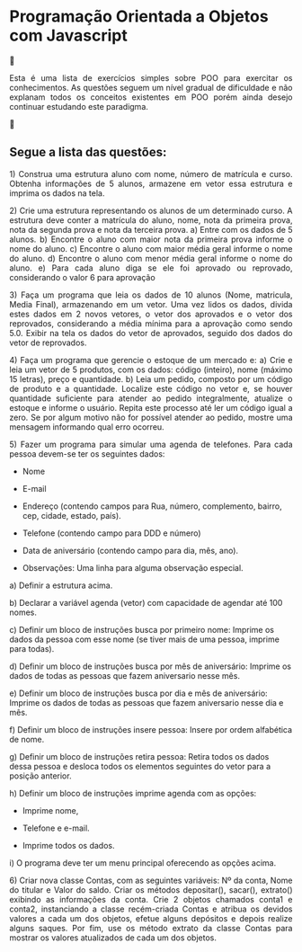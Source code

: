 <h1> Programação Orientada a Objetos com Javascript </h1>

📌 <p align="justify">Esta é uma lista de exercícios simples sobre POO para exercitar os conhecimentos. As questões seguem um nível gradual de dificuldade e não explanam todos os conceitos existentes em POO porém ainda desejo continuar estudando este paradigma. </p>

📜 
## Segue a lista das questões:

<p align="justify">
1) Construa uma estrutura aluno com nome, número de matrícula e curso. 
 Obtenha informações de 5 alunos, armazene em vetor essa estrutura e
 imprima os dados na tela.</p>

<p align="justify">
2) Crie uma estrutura representando os alunos de um determinado curso. A estrutura
 deve conter a matrícula do aluno, nome, nota da primeira prova, nota da segunda
 prova e nota da terceira prova.
 a) Entre com os dados de 5 alunos.
 b) Encontre o aluno com maior nota da primeira prova informe o nome do aluno.
 c) Encontre o aluno com maior média geral informe o nome do aluno.
 d) Encontre o aluno com menor média geral informe o nome do aluno.
 e) Para cada aluno diga se ele foi aprovado ou reprovado, considerando o valor 6 para
 aprovação
</p>
<p align="justify">
 3) Faça um programa que leia os dados de 10 alunos (Nome, matricula, Media Final),
 armazenando em um vetor. Uma vez lidos os dados, divida estes dados em 2 novos
 vetores, o vetor dos aprovados e o vetor dos reprovados, considerando a média
 mínima para a aprovação como sendo 5.0. Exibir na tela os dados do vetor de
 aprovados, seguido dos dados do vetor de reprovados.
</p>
<p align="justify">
4) Faça um programa que gerencie o estoque de um mercado e:
  a) Crie e leia um vetor de 5 produtos, com os dados: código (inteiro), nome (máximo
 15 letras), preço e quantidade.
  b) Leia um pedido, composto por um código de produto e a quantidade. Localize este
 código no vetor e, se houver quantidade suficiente para atender ao pedido
 integralmente, atualize o estoque e informe o usuário. Repita este processo até ler um
 código igual a zero.
  Se por algum motivo não for possível atender ao pedido, mostre uma mensagem
 informando qual erro ocorreu.

</p>
<p align="justify">
 5) Fazer um programa para simular uma agenda de telefones. Para cada pessoa devem-se
 ter os seguintes dados:

 - Nome

 - E-mail

 - Endereço (contendo campos para Rua, número, complemento, bairro, cep,
 cidade, estado, país).

 - Telefone (contendo campo para DDD e número)

 - Data de aniversário (contendo campo para dia, mês, ano).

 - Observações: Uma linha para alguma observação especial.

 a) Definir a estrutura acima.

 b) Declarar a variável agenda (vetor) com capacidade de agendar até 100 nomes.

 c) Definir um bloco de instruções busca por primeiro nome: Imprime os dados
 da pessoa com esse nome (se tiver mais de uma pessoa, imprime para todas).

 d) Definir um bloco de instruções busca por mês de aniversário: Imprime os
 dados de todas as pessoas que fazem aniversario nesse mês.

 e) Definir um bloco de instruções busca por dia e mês de aniversário: Imprime
 os dados de todas as pessoas que fazem aniversario nesse dia e mês.

 f) Definir um bloco de instruções insere pessoa: Insere por ordem alfabética de
 nome.

 g) Definir um bloco de instruções retira pessoa: Retira todos os dados dessa
 pessoa e desloca todos os elementos seguintes do vetor para a posição
 anterior.
 
 h) Definir um bloco de instruções imprime agenda com as opções:

 - Imprime nome,

 - Telefone e e-mail.

 - Imprime todos os dados.

  i) O programa deve ter um menu principal oferecendo as opções acima.
</p>
<p align="justify">
 6) Criar nova classe Contas, com as seguintes variáveis: Nº da conta, Nome do titular 
 e Valor do saldo. Criar os métodos depositar(), sacar(), extrato() exibindo as informações da conta. 
 Crie 2 objetos chamados conta1 e conta2, instanciando a classe recém-criada Contas e atribua os devidos valores 
 a cada um dos objetos, efetue alguns depósitos e depois realize alguns saques. Por fim, use os método extrato da classe 
 Contas para mostrar os valores atualizados de cada um dos objetos.
<p>
